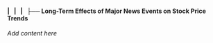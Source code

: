 #### |   |   |   ├── Long-Term Effects of Major News Events on Stock Price Trends

*Add content here*